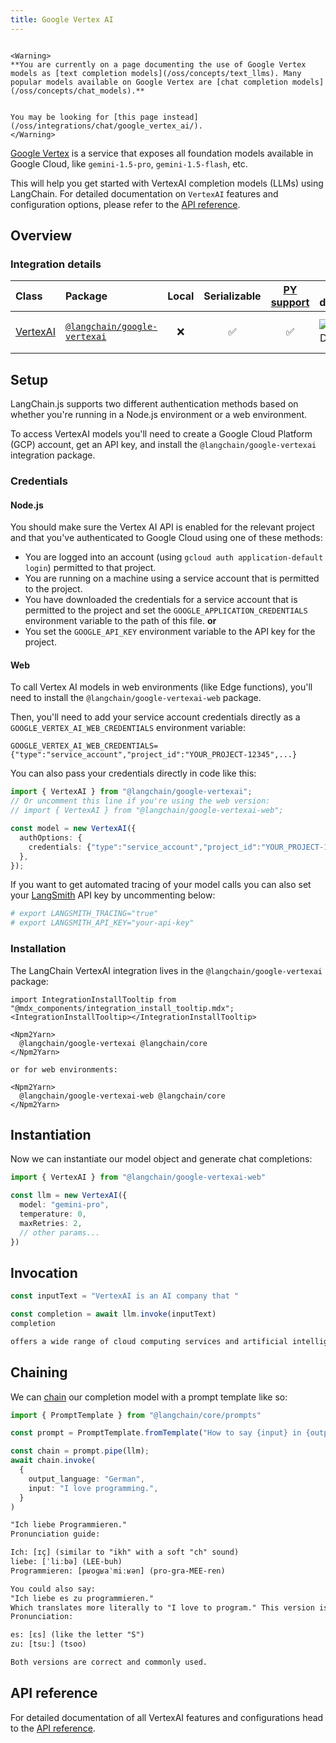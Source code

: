 ```yaml
---
title: Google Vertex AI
---
```


```{=mdx}

<Warning>
**You are currently on a page documenting the use of Google Vertex models as [text completion models](/oss/concepts/text_llms). Many popular models available on Google Vertex are [chat completion models](/oss/concepts/chat_models).**


You may be looking for [this page instead](/oss/integrations/chat/google_vertex_ai/).
</Warning>

```

[Google Vertex](https://cloud.google.com/vertex-ai) is a service that exposes all foundation models available in Google Cloud, like `gemini-1.5-pro`, `gemini-1.5-flash`, etc.

This will help you get started with VertexAI completion models (LLMs) using LangChain. For detailed documentation on `VertexAI` features and configuration options, please refer to the [API reference](https://api.js.langchain.com/classes/langchain_google_vertexai.VertexAI.html).

## Overview

### Integration details

| Class | Package | Local | Serializable | [PY support](https://python.langchain.com/docs/integrations/llms/google_vertex_ai_palm) | Package downloads | Package latest |
| :--- | :--- | :---: | :---: |  :---: | :---: | :---: |
| [VertexAI](https://api.js.langchain.com/classes/langchain_google_vertexai.VertexAI.html) | [`@langchain/google-vertexai`](https://www.npmjs.com/package/@langchain/google-vertexai) | ❌ | ✅ | ✅ | ![NPM - Downloads](https://img.shields.io/npm/dm/@langchain/google-vertexai?style=flat-square&label=%20&) | ![NPM - Version](https://img.shields.io/npm/v/@langchain/google-vertexai?style=flat-square&label=%20&) |

## Setup

LangChain.js supports two different authentication methods based on whether
you're running in a Node.js environment or a web environment.

To access VertexAI models you'll need to create a Google Cloud Platform (GCP) account, get an API key, and install the `@langchain/google-vertexai` integration package.

### Credentials

#### Node.js

You should make sure the Vertex AI API is
enabled for the relevant project and that you've authenticated to
Google Cloud using one of these methods:

- You are logged into an account (using `gcloud auth application-default login`)
  permitted to that project.
- You are running on a machine using a service account that is permitted
  to the project.
- You have downloaded the credentials for a service account that is permitted
  to the project and set the `GOOGLE_APPLICATION_CREDENTIALS` environment
  variable to the path of this file.
  **or**
- You set the `GOOGLE_API_KEY` environment variable to the API key for the project.

#### Web

To call Vertex AI models in web environments (like Edge functions), you'll need to install
the `@langchain/google-vertexai-web` package.

Then, you'll need to add your service account credentials directly as a `GOOGLE_VERTEX_AI_WEB_CREDENTIALS` environment variable:

```
GOOGLE_VERTEX_AI_WEB_CREDENTIALS={"type":"service_account","project_id":"YOUR_PROJECT-12345",...}
```

You can also pass your credentials directly in code like this:

```typescript
import { VertexAI } from "@langchain/google-vertexai";
// Or uncomment this line if you're using the web version:
// import { VertexAI } from "@langchain/google-vertexai-web";

const model = new VertexAI({
  authOptions: {
    credentials: {"type":"service_account","project_id":"YOUR_PROJECT-12345",...},
  },
});
```

If you want to get automated tracing of your model calls you can also set your [LangSmith](https://docs.smith.langchain.com/) API key by uncommenting below:

```bash
# export LANGSMITH_TRACING="true"
# export LANGSMITH_API_KEY="your-api-key"
```

### Installation

The LangChain VertexAI integration lives in the `@langchain/google-vertexai` package:

```{=mdx}
import IntegrationInstallTooltip from "@mdx_components/integration_install_tooltip.mdx";
<IntegrationInstallTooltip></IntegrationInstallTooltip>

<Npm2Yarn>
  @langchain/google-vertexai @langchain/core
</Npm2Yarn>

or for web environments:

<Npm2Yarn>
  @langchain/google-vertexai-web @langchain/core
</Npm2Yarn>

```

## Instantiation

Now we can instantiate our model object and generate chat completions:

```typescript
import { VertexAI } from "@langchain/google-vertexai-web"

const llm = new VertexAI({
  model: "gemini-pro",
  temperature: 0,
  maxRetries: 2,
  // other params...
})
```

## Invocation

```typescript
const inputText = "VertexAI is an AI company that "

const completion = await llm.invoke(inputText)
completion
```

```txt
offers a wide range of cloud computing services and artificial intelligence solutions to businesses and developers worldwide.
```

## Chaining

We can [chain](/oss/how-to/sequence/) our completion model with a prompt template like so:

```typescript
import { PromptTemplate } from "@langchain/core/prompts"

const prompt = PromptTemplate.fromTemplate("How to say {input} in {output_language}:\n")

const chain = prompt.pipe(llm);
await chain.invoke(
  {
    output_language: "German",
    input: "I love programming.",
  }
)
```

```txt
"Ich liebe Programmieren."
Pronunciation guide:

Ich: [ɪç] (similar to "ikh" with a soft "ch" sound)
liebe: [ˈliːbə] (LEE-buh)
Programmieren: [pʁoɡʁaˈmiːʁən] (pro-gra-MEE-ren)

You could also say:
"Ich liebe es zu programmieren."
Which translates more literally to "I love to program." This version is a bit more formal or precise.
Pronunciation:

es: [ɛs] (like the letter "S")
zu: [tsuː] (tsoo)

Both versions are correct and commonly used.
```

## API reference

For detailed documentation of all VertexAI features and configurations head to the [API reference](https://api.js.langchain.com/classes/langchain_google_vertexai.VertexAI.html).
